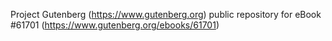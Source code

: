 Project Gutenberg (https://www.gutenberg.org) public repository for eBook #61701 (https://www.gutenberg.org/ebooks/61701)

